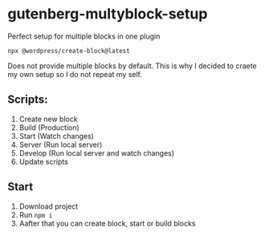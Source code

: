 # gutenberg-multyblock-setup
Perfect setup for multiple blocks in one plugin

```
npx @wordpress/create-block@latest
```

Does not provide multiple blocks by default. This is why I decided to craete my own setup so I do not repeat my self. 

## Scripts: 

1. Create new block
2. Build (Production)
3. Start (Watch changes)
4. Server (Run local server)
5. Develop (Run local server and watch changes)
6. Update scripts

## Start 

1. Download project
2. Run ```npm i```
3. Aafter that you can create block, start or build blocks


   
